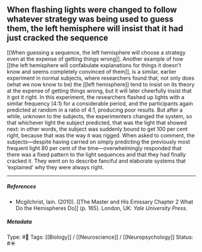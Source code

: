 ## When flashing lights were changed to follow whatever strategy was being used to guess them, the left hemisphere will insist that it had just cracked the sequence # 

[[When guessing a sequence, the left hemisphere will choose a strategy even at the expense of getting things wrong]]. Another example of how [[the left hemisphere will confabulate explanations for things it doesn't know and seems completely convinced of them]], is a similar, earlier experiment in normal subjects, where researchers found that, not only does (what we now know to be) the [[left hemisphere]] tend to insist on its theory at the expense of getting things wrong, but it will later cheerfully insist that it got it right. In this experiment, the researchers flashed up lights with a similar frequency (4:1) for a considerable period, and the participants again predicted at random in a ratio of 4:1, producing poor results. But after a while, unknown to the subjects, the experimenters changed the system, so that whichever light the subject predicted, that was the light that showed next: in other words, the subject was suddenly bound to get 100 per cent right, because that was the way it was rigged. When asked to comment, the subjects—despite having carried on simply predicting the previously most frequent light 80 per cent of the time—overwhelmingly responded that there was a fixed pattern to the light sequences and that they had finally cracked it. They went on to describe fanciful and elaborate systems that ‘explained’ why they were always right.

___

##### References

- Mcgilchrist, Iain. (2010). [[The Master and His Emissary Chapter 2 What Do the Hemispheres Do]] (p. 165). London, UK: _Yale University Press_.

##### Metadata

Type: #🔴 
Tags: [[Biology]] / [[Neuroscience]] / [[Neuropsychology]]
Status: #☀️ 